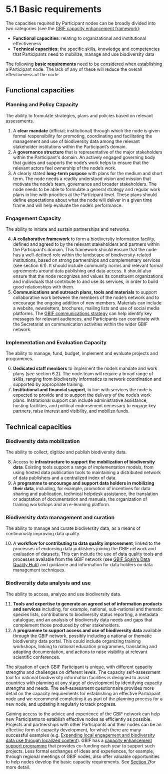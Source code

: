 # 5.1 Basic requirements

The capacities required by Participant nodes can be broadly divided into two categories (see the [GBIF capacity enhancement framework](http://links.gbif.org/cef)):  

* **Functional capacities**: relating to organizational and institutional effectiveness 
* T**echnical capacities**: the specific skills, knowledge and competencies that Participants need to mobilize, manage and use biodiversity data 

The following **basic requirements** need to be considered when establishing a Participant node. The lack of any of these will reduce the overall effectiveness of the node. 

## Functional capacities 

### Planning and Policy Capacity 

The ability to formulate strategies, plans and policies based on relevant assessments. 

1. A **clear mandate** \(official; institutional\) through which the node is given formal responsibility for promoting, coordinating and facilitating the management and use of biodiversity data among the relevant stakeholder institutions within the Participant’s domain.  
2. A **governance structure** that is representative of the major stakeholders within the Participant's domain. An actively engaged governing body that guides and supports the node’s work helps to ensure that the relevant actors feel ownership of the node’s work. 
3. A clearly stated **long-term purpose** with plans for the medium and short term. The node needs a readily understood vision and mission that motivate the node’s team, governance and broader stakeholders. The node needs to be able to formulate a general strategy and regular work plans in line with priorities at the Participant level. These plans should define expectations about what the node will deliver in a given time frame and will help evaluate the node’s performance.

### Engagement Capacity 

The ability to initiate and sustain partnerships and networks. 

4. **A collaborative framework** to form a biodiversity information facility, defined and agreed to by the relevant stakeholders and partners within the Participant’s domain. This framework should ensure that the node has a well-defined role within the landscape of biodiversity-related institutions, based on strong partnerships and complementary services \(see section 6.1\). It should include community norms and relevant formal agreements around data publishing and data access. It should also ensure that the node recognizes and values its constituent organizations and individuals that contribute to and use its services, in order to build good relationships with them.  
5. **Communications and outreach plans, tools and materials** to support collaborative work between the members of the node’s network and to encourage the ongoing addition of new members. Materials can include a website, newsletters, brochures, mailing lists and use of social media platforms. The [GBIF communications strategy](https://www.gbif.org/document/80926) can help identify key messages for relevant audiences, and Participants can coordinate with the Secretariat on communication activities within the wider GBIF network.

### Implementation and Evaluation Capacity

The ability to manage, fund, budget, implement and evaluate projects and programmes. 

6. **Dedicated staff members** to implement the node’s mandate and work plans \(see section 6.2\). The node team will require a broad range of skills, ranging from biodiversity informatics to network coordination and supported by appropriate training.  
7. **Institutional and financial support**, in line with services the node is expected to provide and to support the delivery of the node’s work plans. Institutional support can include administrative assistance, hosting facilities, and political endorsement necessary to engage key partners, raise interest and visibility, and mobilize funds. 

## Technical capacities 

### Biodiversity data mobilization 

The ability to collect, digitize and publish biodiversity data.  

8. Access to **infrastructure to support the mobilization of biodiversity data**. Existing tools support a range of implementation models, from using hosted data publication tools to maintaining a distributed network of data publishers and a centralized index of data. 
9. A **programme to encourage and support data holders in mobilizing their data**, including, for example, promotion of incentives for data sharing and publication, technical helpdesk assistance, the translation or adaptation of documentation and manuals, the organization of training workshops and an e-learning platform. 

### Biodiversity data management and curation 

The ability to manage and curate biodiversity data, as a means of continuously improving data quality.  

10. A **workflow for contributing to data quality improvement**, linked to the processes of endorsing data publishers joining the GBIF network and evaluation of datasets. This can include the use of data quality tools and processes available from the GBIF network \(see [GBIF Spain’s Data Quality Hub](http://www.gbif.es/BDQ.php)\) and guidance and information for data holders on data management techniques. 

### Biodiversity data analysis and use 

The ability to access, analyze and use biodiversity data. 

11. **Tools and expertise to generate an agreed set of information products and services** including, for example, national, sub-national and thematic species lists, contributions to biodiversity status reporting, a metadata catalogue, and an analysis of biodiversity data needs and gaps that complement those produced by other stakeholders. 
12. A **programme to support access and use of biodiversity data** available through the GBIF network, possibly including a national or thematic biodiversity data portal. This could include organizing training workshops, linking to national education programmes, translating and adapting documentation, and actions to raise visibility at relevant scientific conferences. 

The situation of each GBIF Participant is unique, with different capacity strengths and challenges on different levels. The capacity self-assessment tool for national biodiversity information facilities is designed to assist countries with planning at any stage of development by identifying capacity strengths and needs. The self-assessment questionnaire provides more detail on the capacity requirements for establishing an effective Participant node and we recommend completing it as part of the planning process for a new node, and updating it regularly to track progress.

Gaining access to the advice and experience of the GBIF network can help new Participants to establish effective nodes as efficiently as possible.  Projects and partnerships with other Participants and their nodes can be an effective form of capacity development, for which there are many successful examples (e.g. [Expanding local engagement and biodiversity data use through localized content](https://www.gbif.org/article/1z8DzePKBe6U0MAoo4QQO2/expanding-local-engagement-and-biodiversity-data-use-through-localized-content)). GBIF has a [capacity enhancement support programme](https://www.gbif.org/programme/82219/capacity-enhancement-support-programme) that provides co-funding each year to support such projects. Less formal exchanges of ideas and experiences, for example, through regional meetings of GBIF nodes, also offer valuable opportunities to help nodes develop the basic capacity requirements. See [Section 7](../7.-further-support-for-establishing-a-participant-node.md)for more detail.
